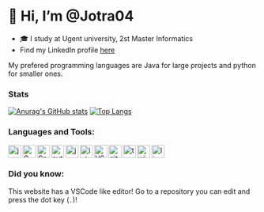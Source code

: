# 👋 Hi, I’m @Jotra04

- 🎓 I study at Ugent university, 2st Master Informatics
- Find my LinkedIn profile [here](https://www.linkedin.com/in/jonas-desloovere-353a28233/)

My prefered programming languages are Java for large projects and python for smaller ones.

### Stats

[![Anurag's GitHub stats](https://github-readme-stats.vercel.app/api?username=Jotra04&show_icons=true&theme=transparent)](https://github.com/anuraghazra/github-readme-stats)
[![Top Langs](https://github-readme-stats.vercel.app/api/top-langs/?username=Jotra04&theme=transparent&layout=compact)](https://github.com/anuraghazra/github-readme-stats)

### Languages and Tools:

<img alt="java"          width="26px" align="left" src="https://img.icons8.com/color/240/000000/java-coffee-cup-logo.png">
<img alt="C"             width="26px" align="left" src="https://upload.wikimedia.org/wikipedia/commons/3/35/The_C_Programming_Language_logo.svg">
<img alt="Cpp"           width="26px" align="left" src="https://upload.wikimedia.org/wikipedia/commons/1/18/ISO_C%2B%2B_Logo.svg">
<img alt="python"        width="26px" align="left" src="https://img.icons8.com/color/240/000000/python.png">
<img alt="js"            width="26px" align="left" src="https://upload.wikimedia.org/wikipedia/commons/9/99/Unofficial_JavaScript_logo_2.svg">
<img alt="intelliJ idea" width="26px" align="left" src="https://img.icons8.com/color/240/000000/intellij-idea.png" />
<img alt="VScode"        width="26px" align="left" src="https://img.icons8.com/fluent/240/000000/visual-studio-code-2019.png" />
<img alt="git"           width="26px" align="left" src="https://upload.wikimedia.org/wikipedia/commons/3/3f/Git_icon.svg">
<img alt="terminal"      width="26px" align="left" src="https://upload.wikimedia.org/wikipedia/commons/d/da/GNOME_Terminal_icon_2019.svg">
<img alt="windows"       width="26px" align="left" src="https://img.icons8.com/color/240/000000/windows-10.png">
<img alt="linux"         width="26px"              src="https://img.icons8.com/color/96/000000/linux.png">

### Did you know:

This website has a VSCode like editor! Go to a repository you can edit and press the dot key (`.`)!
